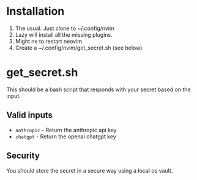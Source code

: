 # Installation

1. The usual.  Just clone to ~/.config/nvim
2. Lazy will install all the missing plugins.
3. Might ne to restart neovim
4. Create a ~/.config/nvim/get_secret.sh (see below)

# get_secret.sh

This should be a bash script that responds with your secret based on the input. 

## Valid inputs

* `anthropic` - Return the anthropic api key
* `chatgpt` - Return the openai chatgpt key

## Security

You should store the secret in a secure way using a local os vault.
